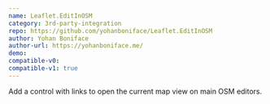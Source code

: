 ```yaml
---
name: Leaflet.EditInOSM
category: 3rd-party-integration
repo: https://github.com/yohanboniface/Leaflet.EditInOSM
author: Yohan Boniface
author-url: https://yohanboniface.me/
demo: 
compatible-v0:
compatible-v1: true
---
```


Add a control with links to open the current map view on main OSM editors.
